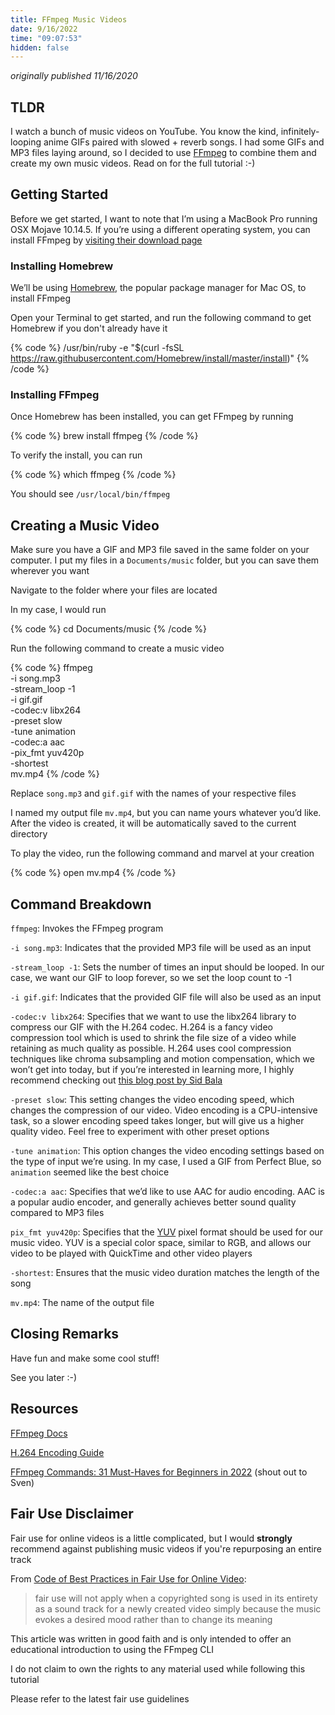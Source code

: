 ```yaml
---
title: FFmpeg Music Videos
date: 9/16/2022
time: "09:07:53"
hidden: false
---
```


_originally published 11/16/2020_

## TLDR

I watch a bunch of music videos on YouTube. You know the kind, infinitely-looping anime GIFs paired with slowed + reverb songs. I had some GIFs and MP3 files laying around, so I decided to use [FFmpeg](https://ffmpeg.org/) to combine them and create my own music videos. Read on for the full tutorial :-)

## Getting Started

Before we get started, I want to note that I’m using a MacBook Pro running OSX Mojave 10.14.5. If you’re using a different operating system, you can install FFmpeg by [visiting their download page](https://ffmpeg.org/download.html)

### Installing Homebrew

We’ll be using [Homebrew](https://brew.sh/), the popular package manager for Mac OS, to install FFmpeg

Open your Terminal to get started, and run the following command to get Homebrew if you don't already have it

{% code %}
/usr/bin/ruby -e "$(curl -fsSL https://raw.githubusercontent.com/Homebrew/install/master/install)"
{% /code %}

### Installing FFmpeg

Once Homebrew has been installed, you can get FFmpeg by running

{% code %}
brew install ffmpeg
{% /code %}

To verify the install, you can run

{% code %}
which ffmpeg
{% /code %}

You should see `/usr/local/bin/ffmpeg`

## Creating a Music Video

Make sure you have a GIF and MP3 file saved in the same folder on your computer. I put my files in a `Documents/music` folder, but you can save them wherever you want

Navigate to the folder where your files are located

In my case, I would run

{% code %}
cd Documents/music
{% /code %}

Run the following command to create a music video

{% code %}
ffmpeg \
-i song.mp3 \
-stream_loop -1 \
-i gif.gif \
-codec:v libx264 \
-preset slow \
-tune animation \
-codec:a aac \
-pix_fmt yuv420p \
-shortest \
mv.mp4
{% /code %}

Replace `song.mp3` and `gif.gif` with the names of your respective files

I named my output file `mv.mp4`, but you can name yours whatever you’d like. After the video is created, it will be automatically saved to the current directory

To play the video, run the following command and marvel at your creation

{% code %}
open mv.mp4
{% /code %}

## Command Breakdown

`ffmpeg`: Invokes the FFmpeg program

`-i song.mp3`: Indicates that the provided MP3 file will be used as an input

`-stream_loop -1`: Sets the number of times an input should be looped. In our case, we want our GIF to loop forever, so we set the loop count to -1

`-i gif.gif`: Indicates that the provided GIF file will also be used as an input

`-codec:v libx264`: Specifies that we want to use the libx264 library to compress our GIF with the H.264 codec. H.264 is a fancy video compression tool which is used to shrink the file size of a video while retaining as much quality as possible. H.264 uses cool compression techniques like chroma subsampling and motion compensation, which we won’t get into today, but if you’re interested in learning more, I highly recommend checking out [this blog post by Sid Bala](https://sidbala.com/h-264-is-magic/)

`-preset slow`: This setting changes the video encoding speed, which changes the compression of our video. Video encoding is a CPU-intensive task, so a slower encoding speed takes longer, but will give us a higher quality video. Feel free to experiment with other preset options

`-tune animation`: This option changes the video encoding settings based on the type of input we’re using. In my case, I used a GIF from Perfect Blue, so `animation` seemed like the best choice

`-codec:a aac`: Specifies that we’d like to use AAC for audio encoding. AAC is a popular audio encoder, and generally achieves better sound quality compared to MP3 files

`pix_fmt yuv420p`: Specifies that the [YUV](https://en.wikipedia.org/wiki/YUV) pixel format should be used for our music video. YUV is a special color space, similar to RGB, and allows our video to be played with QuickTime and other video players

`-shortest`: Ensures that the music video duration matches the length of the song

`mv.mp4`: The name of the output file

## Closing Remarks

Have fun and make some cool stuff!

See you later :-)

## Resources

[FFmpeg Docs](https://ffmpeg.org/ffmpeg.html)

[H.264 Encoding Guide](https://trac.ffmpeg.org/wiki/Encode/H.264)

[FFmpeg Commands: 31 Must-Haves for Beginners in 2022](https://www.videoproc.com/resource/ffmpeg-commands.htm) (shout out to Sven)

## Fair Use Disclaimer

Fair use for online videos is a little complicated, but I would **strongly** recommend against publishing music videos if you're repurposing an entire track

From [Code of Best Practices in Fair Use for Online Video](https://cmsimpact.org/code/code-best-practices-fair-use-online-video/):

> fair use will not apply when a copyrighted song is used in its entirety as a sound track for a newly created video simply because the music evokes a desired mood rather than to change its meaning

This article was written in good faith and is only intended to offer an educational introduction to using the FFmpeg CLI

I do not claim to own the rights to any material used while following this tutorial

Please refer to the latest fair use guidelines
